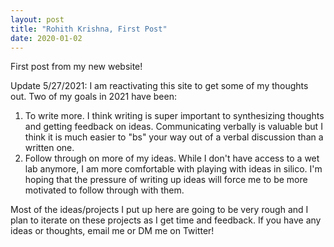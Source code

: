 ```yaml
---
layout: post
title: "Rohith Krishna, First Post"
date: 2020-01-02
---
```


First post from my new website!

Update 5/27/2021:
I am reactivating this site to get some of my thoughts out. Two of my goals in 2021 have been:
1. To write more. I think writing is super important to synthesizing thoughts and getting feedback on ideas. Communicating verbally is valuable but I think it is much easier to "bs" your way out of a verbal discussion than a written one.
2. Follow through on more of my ideas. While I don't have access to a wet lab anymore, I am more comfortable with playing with ideas in silico. I'm hoping that the pressure of writing up ideas will force me to be more motivated to follow through with them.

Most of the ideas/projects I put up here are going to be very rough and I plan to iterate on these projects as I get time and feedback. If you have any ideas or thoughts, email me or DM me on Twitter! 
